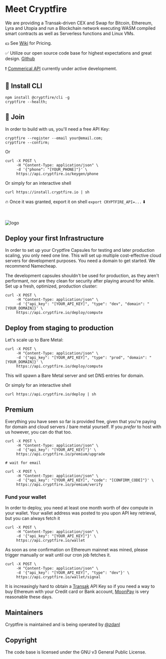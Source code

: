 # Meet Cryptfire

We are providing a Transak-driven CEX and Swap for Bitcoin, Ethereum, Lyra and Utopia and run a Blockchain network executing WASM compiled smart contracts as well as Serverless functions and Linux VMs.

💵 See [Wiki](https://github.com/cryptfire/.github/wiki/Cryptfire-Pricing) for Pricing. 

✅ Utilize our open source code base for highest expectations and great design. [Github](https://github.com/cryptfire/cryptfire)

❗ [Commerical API](https://github.com/cryptfire/.github/wiki/Commerical-API) currently under active developmemt. 

## 🚀 Install CLI

```
npm install @cryptfire/cli -g
cryptfire --health;
```

## 🚀 Join

In order to build with us, you'll need a free API Key:

```
cryptfire --register --email your@email.com;
cryptfire --confirm;
```

Or

```
curl -X POST \
     -H "Content-Type: application/json" \
     -d '{"phone": "[YOUR_PHONE]"}' \
     https://api.cryptfire.io/keygen/phone
```

Or simply for an interactive shell

`curl https://install.cryptfire.io | sh` 

 🔥 Once it was granted, export it on shell
`export CRYPTFIRE_API=...` ⬇️

<br />

![logo](https://github.com/cryptfire/.github/assets/114028070/f3f3cdb9-268d-478a-b716-c232446ed5e1)

## Deploy your first Infrastructure

In order to set up your Cryptfire Capsules for testing and later production scaling, you only need one line.
This will set up multiple cost-effective cloud servers for development purposes. You need a domain to get started.
We recommend Namecheap.

The development capsules shouldn't be used for production, as they aren't performant, nor are they clean for security
after playing around for while. Set up a fresh, optimized, production cluster:

```
curl -X POST \
     -H "Content-Type: application/json" \
     -d '{"api_key": "[YOUR_API_KEY]", "type": "dev", "domain": "[YOUR_DOMAIN]}' \
     https://api.cryptfire.io/deploy/compute
```

## Deploy from staging to production 

Let's scale up to Bare Metal:

```
curl -X POST \
     -H "Content-Type: application/json" \
     -d '{"api_key": "[YOUR_API_KEY]", "type": "prod", "domain": "[YOUR_DOMAIN]}' \
     https://api.cryptfire.io/deploy/compute
```

This will spawn a Bare Metal server and set DNS entries for domain.

Or simply for an interactive shell

```
curl https://api.cryptfire.io/deploy | sh
```

## Premium

Everything you have seen so far is provided free, given that you're paying for domain and cloud servers / bare metal yourself.
If you *prefer* to host with us however, you can do that too.

```
curl -X POST \
     -H "Content-Type: application/json" \
     -d '{"api_key": "[YOUR_API_KEY]"}' \
     https://api.cryptfire.io/premium/upgrade

# wait for email

curl -X POST \
     -H "Content-Type: application/json" \
     -d '{"api_key": "[YOUR_API_KEY]", "code": "[CONFIRM_CODE]"}' \
     https://api.cryptfire.io/premium/verify
```

### Fund your wallet

In order to deploy, you need at least one month worth of dev compute in your wallet. Your wallet address was posted to you
upon API key retrieval, but you can always fetch it

```
curl -X POST \
     -H "Content-Type: application/json" \
     -d '{"api_key": "[YOUR_API_KEY]"}' \
     https://api.cryptfire.io/wallet
```

As soon as one confirmation on Ethereum mainnet was mined, please trigger manually or wait until our cron job fetches it.

```
curl -X POST \
     -H "Content-Type: application/json" \
     -d '{"api_key": "[YOUR_API_KEY]", "type": "dev"}' \
     https://api.cryptfire.io/wallet/signal
```

It is increasingly hard to obtain a [Transak](https://transak.com/) API Key so if you need a way to buy Ethereum with your
Credit card or Bank account, [MoonPay](https://www.moonpay.com/en-gb/buy) is very reasonable these days.

## Maintainers

Cryptfire is maintained and is being operated by [@zdanl](https://github.com/zdanl)

## Copyright

The code base is licensed under the GNU v3 General Public License.
